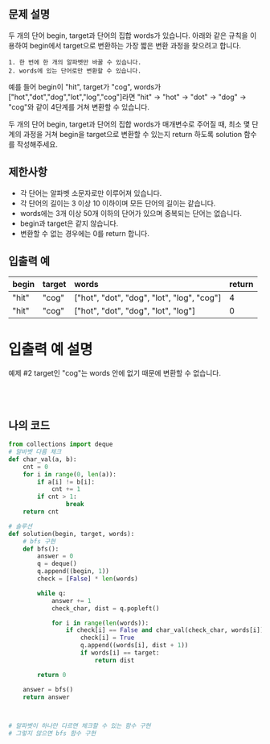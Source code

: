 ## 문제 설명

두 개의 단어 begin, target과 단어의 집합 words가 있습니다. 아래와 같은 규칙을 이용하여 begin에서 target으로 변환하는 가장 짧은 변환 과정을 찾으려고 합니다.

```
1. 한 번에 한 개의 알파벳만 바꿀 수 있습니다.
2. words에 있는 단어로만 변환할 수 있습니다.
```

예를 들어 begin이 "hit", target가 "cog", words가 ["hot","dot","dog","lot","log","cog"]라면 "hit" -> "hot" -> "dot" -> "dog" -> "cog"와 같이 4단계를 거쳐 변환할 수 있습니다.

두 개의 단어 begin, target과 단어의 집합 words가 매개변수로 주어질 때, 최소 몇 단계의 과정을 거쳐 begin을 target으로 변환할 수 있는지 return 하도록 solution 함수를 작성해주세요.

## 제한사항

* 각 단어는 알파벳 소문자로만 이루어져 있습니다.
* 각 단어의 길이는 3 이상 10 이하이며 모든 단어의 길이는 같습니다.
* words에는 3개 이상 50개 이하의 단어가 있으며 중복되는 단어는 없습니다.
* begin과 target은 같지 않습니다.
* 변환할 수 없는 경우에는 0를 return 합니다.

## 입출력 예

|begin|target|words|return|
|:---|:---|:---|:---|
|"hit"|"cog"|["hot", "dot", "dog", "lot", "log", "cog"]|4
|"hit"|"cog"|["hot", "dot", "dog", "lot", "log"]|0|

# 입출력 예 설명

예제 #2
target인 "cog"는 words 안에 없기 때문에 변환할 수 없습니다.

<br/>
<br/>

## 나의 코드

```py
from collections import deque
# 알바벳 다름 체크   
def char_val(a, b):
    cnt = 0
    for i in range(0, len(a)):
        if a[i] != b[i]:
            cnt += 1
        if cnt > 1:
                break
    return cnt

# 솔루션
def solution(begin, target, words):
    # bfs 구현
    def bfs():
        answer = 0
        q = deque()
        q.append((begin, 1))
        check = [False] * len(words)

        while q:
            answer += 1
            check_char, dist = q.popleft()

            for i in range(len(words)):
                if check[i] == False and char_val(check_char, words[i]) == 1:
                    check[i] = True
                    q.append((words[i], dist + 1))
                    if words[i] == target:
                        return dist

        return 0

    answer = bfs()
    return answer


    
# 알파벳이 하나만 다르면 체크할 수 있는 함수 구현
# 그렇지 않으면 bfs 함수 구현
```


